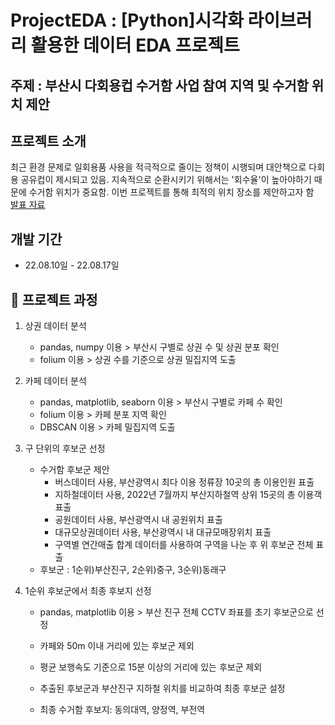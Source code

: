 # ProjectEDA : [Python]시각화 라이브러리 활용한 데이터 EDA 프로젝트
## 주제 : 부산시 다회용컵 수거함 사업 참여 지역 및 수거함 위치 제안

## 프로젝트 소개
최근 환경 문제로 일회용품 사용을 적극적으로 줄이는 정책이 시행되며 대안책으로 다회용 공유컵이 제시되고 있음. 지속적으로 순환시키기 위해서는 '회수율'이 높아야하기 때문에 수거함 위치가 중요함. 이번 프로젝트를 통해 최적의 위치 장소를 제안하고자 함<br>
[발표 자료](https://github.com/leesominn/ProjectEDA/blob/main/python%EC%9D%84%20%EC%9D%B4%EC%9A%A9%ED%95%9C%20%EB%B9%85%EB%8D%B0%EC%9D%B4%ED%84%B0%EB%B6%84%EC%84%9D%20%EB%AF%B8%EB%8B%88%ED%94%84%EB%A1%9C%EC%A0%9D%ED%8A%B8(5%EC%A1%B0).pdf)

## 개발 기간
* 22.08.10일 - 22.08.17일

## 📌 프로젝트 과정
1. 상권 데이터 분석
    - pandas, numpy 이용 > 부산시 구별로 상권 수 및 상권 분포 확인
    - folium 이용 > 상권 수를 기준으로 상권 밀집지역 도출

2. 카페 데이터 분석
    - pandas, matplotlib, seaborn 이용 > 부산시 구별로 카페 수 확인 
    - folium 이용 > 카페 분포 지역 확인 
    - DBSCAN 이용 > 카페 밀집지역 도출

3. 구 단위의 후보군 선정
    - 수거함 후보군 제안
       - 버스데이터 사용, 부산광역시 최다 이용 정류장 10곳의 총 이용인원 표출
       - 지하철데이터 사용, 2022년 7월까지 부산지하철역 상위 15곳의 총 이용객 표출
       - 공원데이터 사용, 부산광역시 내 공원위치 표출
       - 대규모상권데이터 사용, 부산광역시 내 대규모매장위치 표출
       - 구역별 연간매출 합계 데이터를 사용하여 구역을 나눈 후 위 후보군 전체 표출
    - 후보군 : 1순위)부산진구, 2순위)중구, 3순위)동래구

4. 1순위 후보군에서 최종 후보지 선정
    - pandas, matplotlib 이용 > 부산 진구 전체 CCTV 좌표를 초기 후보군으로 선정
    - 카페와 50m 이내 거리에 있는 후보군 제외
    - 평균 보행속도 기준으로 15분 이상의 거리에 있는 후보군 제외
    - 추출된 후보군과 부산진구 지하철 위치를 비교하여 최종 후보군 설정
    
    - 최종 수거함 후보지: 동의대역, 양정역, 부전역
